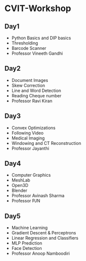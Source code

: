# CVIT-Workshop

## Day1
- Python Basics and DIP basics
- Thresholding
- Barcode Scanner
- Professor Vineeth Gandhi 

## Day2
- Document Images
- Skew Correction
- Line and Word Detection
- Reading Cheque number
- Professor Ravi Kiran

## Day3
- Convex Optimizations
- Following Video
- Medical Imaging
- Windowing and CT Reconstruction
- Professor Jayanthi

## Day4
- Computer Graphics
- MeshLab
- Open3D
- Blender
- Professor Avinash Sharma
- Professor PJN

## Day5
- Machine Learning
- Gradient Descent & Perceptrons
- Linear Regression and Classifiers
- MLP Prediction
- Face Detection 
- Professor Anoop Namboodiri

